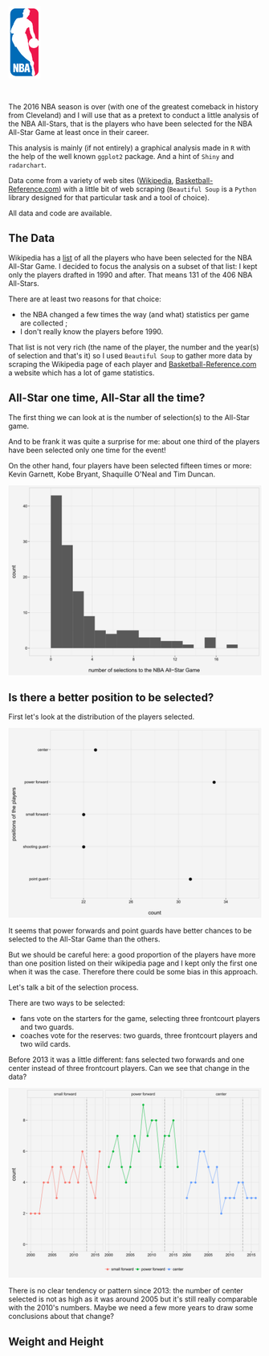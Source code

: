 ![nba.png](nba.png?raw=true)

<br>

The 2016 NBA season is over (with one of the greatest comeback in history from Cleveland) and I will use that as a pretext to conduct a little analysis of the NBA All-Stars, that is the players who have been selected for the NBA All-Star Game at least once in their career.

This analysis is mainly (if not entirely) a graphical analysis made in `R` with the help of the well known `ggplot2` package. And a hint of `Shiny` and `radarchart`.

Data come from a variety of web sites ([Wikipedia](https://en.wikipedia.org), [Basketball-Reference.com](http://www.basketball-reference.com/)) with a little bit of web scraping (`Beautiful Soup` is a `Python` library designed for that particular task and a tool of choice).

All data and code are available.

## The Data

Wikipedia has a [list](https://en.wikipedia.org/wiki/List_of_NBA_All-Stars) of all the players who have been selected for the NBA All-Star Game. I decided to focus the analysis on a subset of that list: I kept only the players drafted in 1990 and after.
That means 131 of the 406 NBA All-Stars.

There are at least two reasons for that choice: 
* the NBA changed a few times the way (and what) statistics per game are collected ;
* I don't really know the players before 1990.

That list is not very rich (the name of the player, the number and the year(s) of selection and that's it) so I used `Beautiful Soup` to gather more data by scraping the Wikipedia page of each player and [Basketball-Reference.com](http://www.basketball-reference.com/) a website which has a lot of game statistics.

## All-Star one time, All-Star all the time?

The first thing we can look at is the number of selection(s) to the All-Star game.

And to be frank it was quite a surprise for me: about one third of the players have been selected only one time for the event! 

On the other hand, four players have been selected fifteen times or more: Kevin Garnett, Kobe Bryant, Shaquille O'Neal and Tim Duncan.

![number_of_selections_histogram.png](/plots/number_of_selections_histogram.png?raw=true)

## Is there a better position to be selected? 

First let's look at the distribution of the players selected.

![positions_dotplot.png](/plots/positions_dotplot.png?raw=true)

It seems that power forwards and point guards have better chances to be selected to the All-Star Game than the others. 

But we should be careful here: a good proportion of the players have more than one position listed on their wikipedia page and I kept only the first one when it was the case. Therefore there could be some bias in this approach.

Let's talk a bit of the selection process.

There are two ways to be selected: 
* fans vote on the starters for the game, selecting three frontcourt players and two guards. 
* coaches vote for the reserves: two guards, three frontcourt players and two wild cards.

Before 2013 it was a little different: fans selected two forwards and one center instead of three frontcourt players.
Can we see that change in the data?

![positions_by_year_facets.png](/plots/positions_by_year_facets.png?raw=true)

There is no clear tendency or pattern since 2013: the number of center selected is not as high as it was around 2005 but it's still really comparable with the 2010's numbers. Maybe we need a few more years to draw some conclusions about that change?

## Weight and Height

